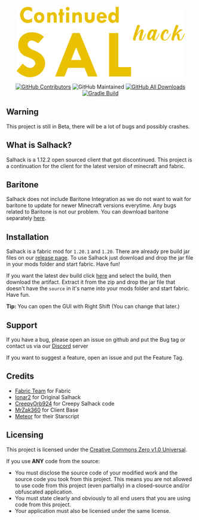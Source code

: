 <div align="center">

![icon.png](src%2Fmain%2Fresources%2Fassets%2Fsalhack%2Ficon.png)

</div>
<div align="center">

[![GitHub Contributors](https://img.shields.io/github/contributors/CrytoPal/Continued-Salhack.svg)](https://github.com/CrytoPal/Continued-Salhack/graphs/contributors/)
![GitHub Maintained](https://img.shields.io/badge/Maintained-yes-green.svg)
[![GitHub All Downloads](https://img.shields.io/github/downloads/CrytoPal/Continued-Salhack/total.svg)](https://github.com/CrytoPal/Continued-Salhack/releases/)
[![Gradle Build](https://github.com/CrytoPal/Continued-Salhack/actions/workflows/gradle.yml/badge.svg)](https://github.com/CrytoPal/Continued-Salhack/actions)

</div>

## Warning

This project is still in Beta, there will be a lot of bugs and possibly crashes.

## What is Salhack?
Salhack is a 1.12.2 open sourced client that got discontinued. This project is a continuation for the client for the latest version of minecraft and fabric.

## Baritone
Salhack does not include Baritone Integration as we do not want to wait for baritone to update for newer Minecraft versions everytime. Any bugs related to Baritone is not our problem. You can download baritone separately [here](https://github.com/cabaletta/baritone/releases).

## Installation

Salhack is a fabric mod for `1.20.1` and `1.20`. There are already pre build jar files on our [release page](https://github.com/CrytoPal/Continued-Salhack/releases). To use Salhack just download and drop the jar file in your mods folder and start fabric. Have fun!

If you want the latest dev build click [here](https://github.com/CrytoPal/Continued-Salhack/actions) and select the build, then download the artifact. Extract it from the zip and drop the jar file that doesn't have the `source` in it's name into your mods folder and start fabric. Have fun.

**Tip:** You can open the GUI with Right Shift (You can change that later.)

## Support

If you have a bug, please open an issue on github and put the Bug tag or contact us via our [Discord](https://discord.gg/XmXJSBgQbD) server

If you want to suggest a feature, open an issue and put the Feature Tag.

## Credits
- [Fabric Team](https://fabricmc.net/) for Fabric
- [Ionar2](https://github.com/ionar2/spidermod) for Original Salhack
- [CreepyOrb924](https://github.com/CreepyOrb924/creepy-salhack) for Creepy Salhack code
- [MrZak360](https://github.com/MrZak360/salhack-1.20-client-base) for Client Base
- [Meteor](https://github.com/MeteorDevelopment/starscript) for their Starscript

## Licensing
This project is licensed under the [Creative Commons Zero v1.0 Universal](https://creativecommons.org/publicdomain/zero/1.0/legalcode).

If you use **ANY** code from the source:
- You must disclose the source code of your modified work and the source code you took from this project. This means you are not allowed to use code from this project (even partially) in a closed-source and/or obfuscated application.
- You must state clearly and obviously to all end users that you are using code from this project.
- Your application must also be licensed under the same license.

